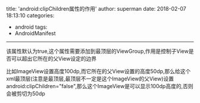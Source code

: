 title: 'android:clipChildren属性的作用'
author: superman
date: 2018-02-07 18:13:10
categories:
- android
tags:
- AndroidManifest
---
该属性默认为true,这个属性需要添加到最顶层的ViewGroup,作用是控制子View是否可以超出它所在的父View设定的边界
<!--more-->


比如ImageView设置高度100dp,而它所在的父View设置的高度50dp,那么给这个xml最顶层(注意是最顶层,最顶层不一定是这个ImageView的父View)设置android:clipChildren="false",那么这个ImageView是可以显示100dp高度的,否则会被剪切为50dp